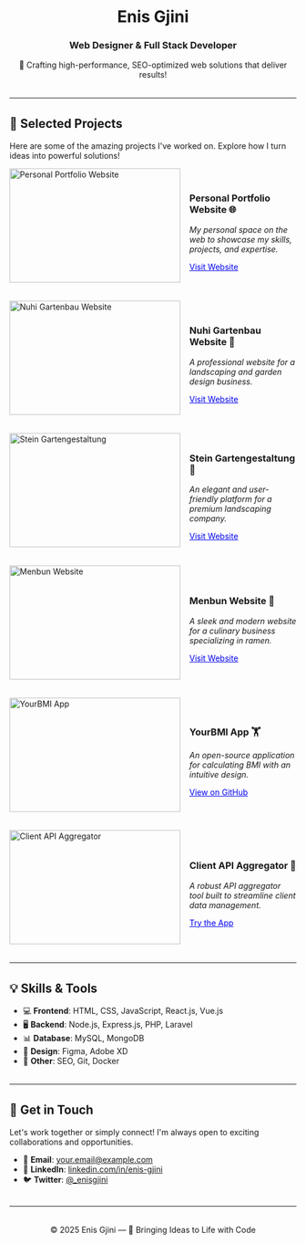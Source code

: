 <!-- Updated Portfolio Section -->

<div align="center">
<!--   <img 
    src="https://framerusercontent.com/images/XMiiECCeeSoVVOYTGADuN9yI0Hs.jpg" 
    alt="Profile Photo" 
    width="150" 
    height="150" 
    style="border-radius: 50px; margin-bottom: 10px;"
  /> -->
  <h1>Enis Gjini</h1>
  <h3>Web Designer & Full Stack Developer</h3>
  <p>🚀 Crafting high-performance, SEO-optimized web solutions that deliver results!</p>
</div>

<hr style="margin: 2rem 0;" />

<h2>🌟 Selected Projects</h2>
<p>Here are some of the amazing projects I've worked on. Explore how I turn ideas into powerful solutions!</p>

<!-- Project 1 -->
<div style="display: flex; margin-bottom: 2rem; align-items: center;">
  <img 
    src="https://via.placeholder.com/300x200" 
    alt="Personal Portfolio Website" 
    style="width: 300px; height: 200px; object-fit: cover; margin-right: 1rem;"
  />
  <div>
    <h3>Personal Portfolio Website 🌐</h3>
    <p><em>My personal space on the web to showcase my skills, projects, and expertise.</em></p>
    <a href="http://enisgj-11.epizy.com/?i=2" target="_blank" style="color: #0000EE;">Visit Website</a>
  </div>
</div>

<!-- Project 2 -->
<div style="display: flex; margin-bottom: 2rem; align-items: center;">
  <img 
    src="https://i.ibb.co/z8zjpZQ/screenshot-1736984517941.png" 
    alt="Nuhi Gartenbau Website" 
    style="width: 300px; height: 200px; object-fit: cover; margin-right: 1rem;"
  />
  <div>
    <h3>Nuhi Gartenbau Website 🌱</h3>
    <p><em>A professional website for a landscaping and garden design business.</em></p>
    <a href="https://www.nuhi-gartenbau.de/" target="_blank" style="color: #0000EE;">Visit Website</a>
  </div>
</div>

<!-- Project 3 -->
<div style="display: flex; margin-bottom: 2rem; align-items: center;">
  <img 
    src="https://via.placeholder.com/300x200" 
    alt="Stein Gartengestaltung" 
    style="width: 300px; height: 200px; object-fit: cover; margin-right: 1rem;"
  />
  <div>
    <h3>Stein Gartengestaltung 🏡</h3>
    <p><em>An elegant and user-friendly platform for a premium landscaping company.</em></p>
    <a href="https://stein-gartengestaltung.de/Heim/" target="_blank" style="color: #0000EE;">Visit Website</a>
  </div>
</div>

<!-- Project 4 -->
<div style="display: flex; margin-bottom: 2rem; align-items: center;">
  <img 
    src="https://via.placeholder.com/300x200" 
    alt="Menbun Website" 
    style="width: 300px; height: 200px; object-fit: cover; margin-right: 1rem;"
  />
  <div>
    <h3>Menbun Website 🍜</h3>
    <p><em>A sleek and modern website for a culinary business specializing in ramen.</em></p>
    <a href="https://menbun.com/" target="_blank" style="color: #0000EE;">Visit Website</a>
  </div>
</div>

<!-- Project 5 -->
<div style="display: flex; margin-bottom: 2rem; align-items: center;">
  <img 
    src="https://via.placeholder.com/300x200" 
    alt="YourBMI App" 
    style="width: 300px; height: 200px; object-fit: cover; margin-right: 1rem;"
  />
  <div>
    <h3>YourBMI App 🏋️</h3>
    <p><em>An open-source application for calculating BMI with an intuitive design.</em></p>
    <a href="https://github.com/enisgjinii/YourBMI" target="_blank" style="color: #0000EE;">View on GitHub</a>
  </div>
</div>

<!-- Project 6 -->
<div style="display: flex; margin-bottom: 2rem; align-items: center;">
  <img 
    src="https://via.placeholder.com/300x200" 
    alt="Client API Aggregator" 
    style="width: 300px; height: 200px; object-fit: cover; margin-right: 1rem;"
  />
  <div>
    <h3>Client API Aggregator 🔗</h3>
    <p><em>A robust API aggregator tool built to streamline client data management.</em></p>
    <a href="https://client-api-aggs.onrender.com/" target="_blank" style="color: #0000EE;">Try the App</a>
  </div>
</div>

<hr style="margin: 2rem 0;" />

<h2>💡 Skills & Tools</h2>
<ul>
  <li>💻 <strong>Frontend</strong>: HTML, CSS, JavaScript, React.js, Vue.js</li>
  <li>🖥️ <strong>Backend</strong>: Node.js, Express.js, PHP, Laravel</li>
  <li>📊 <strong>Database</strong>: MySQL, MongoDB</li>
  <li>🎨 <strong>Design</strong>: Figma, Adobe XD</li>
  <li>🔧 <strong>Other</strong>: SEO, Git, Docker</li>
</ul>

<hr style="margin: 2rem 0;" />

<h2>🤝 Get in Touch</h2>
<p>Let's work together or simply connect! I'm always open to exciting collaborations and opportunities.</p>
<ul>
  <li>📧 <strong>Email</strong>: <a href="mailto:your.email@example.com">your.email@example.com</a></li>
  <li>🔗 <strong>LinkedIn</strong>: <a href="https://linkedin.com/in/enis-gjini" target="_blank">linkedin.com/in/enis-gjini</a></li>
  <li>🐦 <strong>Twitter</strong>: <a href="https://twitter.com/_enisgjini" target="_blank">@_enisgjini</a></li>
</ul>

<hr style="margin: 2rem 0;" />

<div align="center">
  <p>&copy; 2025 Enis Gjini &mdash; 🚀 Bringing Ideas to Life with Code</p>
</div>
